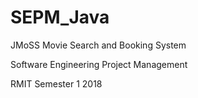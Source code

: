 # SEPM_Java

JMoSS Movie Search and Booking System

Software Engineering Project Management 

RMIT Semester 1 2018